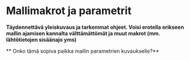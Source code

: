 # Mallimakrot ja parametrit

**Täydennettävä yleiskuvaus ja tarkemmat ohjeet. Voisi erotella erikseen mallin ajamisen kannalta välttämättömät ja muut makrot (mm. lähtötietojen sisäänajo yms)**

** Onko tämä sopiva paikka mallin parametrien kuvaukselle?**
